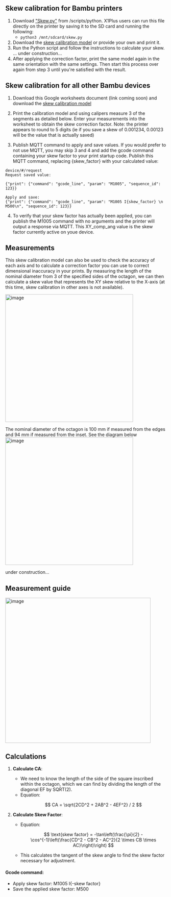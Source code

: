 ## Skew calibration for Bambu printers

1) Download ["Skew.py"]() from /scripts/python. X1Plus users can run this file directly on the printer by saving it to the SD card and running the following:
   - `python3 /mnt/sdcard/skew.py`
2) Download the [skew calibration model]() or provide your own and print it. 
3) Run the Python script and follow the instructions to calculate your skew. 
... under construction...
6) After applying the correction factor, print the same model again in the same orientation with the same settings. Then start this process over again from step 3 until you're satisfied with the result.

## Skew calibration for all other Bambu devices

1) Download this Google worksheets document (link coming soon) and download the [skew calibration model](https://github.com/jphannifan/x1plus-testing/blob/main/skew.step)

2) Print the calibration model and using calipers measure 3 of the segments as detailed below. Enter your measurements into the worksheet to obtain the skew correction factor. Note: the printer appears to round to 5 digits (ie if you save a skew of 0.001234, 0.00123 will be the value that is actually saved)

3) Publish MQTT command to apply and save values. If you would prefer to not use MQTT, you may skip 3 and 4 and add the gcode command containing your skew factor to your print startup code. Publish this MQTT command, replacing 
{skew_factor} with your calculated value:
```
device/#/request
Request saved value:

{"print": {"command": "gcode_line", "param": "M1005", "sequence_id": 123}}

Apply and save:
{"print": {"command": "gcode_line", "param": "M1005 I{skew_factor} \n M500\n", "sequence_id": 123}}
```

4) To verify that your skew factor has actually been applied, you can publish the M1005 command with no arguments and the printer will output a response via MQTT. This XY_comp_ang value is the skew factor currently active on youe device. 

## Measurements

This skew calibration model can also be used to check the accuracy of each axis and to calculate a correction factor you can use to correct dimensional inaccuracy in your prints. By measuring the length of the nominal diameter from 3 of the specified sides of the octagon, we can then calculate a skew value that represents the XY skew relative to the X-axis (at this time, skew calibration in other axes is not available). 

<img width="400" alt="image" src="https://github.com/jphannifan/x1plus-testing/assets/149451641/b57a2a0a-4959-42fa-b97d-3f2d16470ffb">


The nominal diameter of the octagon is 100 mm if measured from the edges and 94 mm if measured from the inset. See the diagram below
<img width="400" alt="image" src="https://github.com/jphannifan/x1plus-testing/assets/149451641/b5c2edaf-bc61-475e-8b21-c5091933f575">

under construction...



## Measurement guide

<img width="455" alt="image" src="https://github.com/jphannifan/x1plus-testing/assets/149451641/b5c2edaf-bc61-475e-8b21-c5091933f575">



## Calculations
1. **Calculate CA**:
   - We need to know the length of the side of the square inscribed within the octagon, which we can find by dividing the length of the diagonal EF by SQRT(2).
   - Equation:
     ```math
      CA = \sqrt{2CD^2 + 2AB^2 - 4EF^2} / 2 
     ```

3. **Calculate Skew Factor**:
   - Equation:
     ```math
      \text{skew factor} = -\tan\left(\frac{\pi}{2} - \cos^{-1}\left(\frac{CD^2 - CB^2 - AC^2}{2 \times CB \times AC}\right)\right) 
     ```
   - This calculates the tangent of the skew angle to find the skew factor necessary for adjustment.

#### Gcode command:
- Apply skew factor:  M1005 I{-skew factor}
- Save the applied skew factor:  M500

